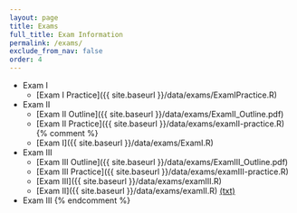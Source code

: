 ```yaml
---
layout: page
title: Exams 
full_title: Exam Information
permalink: /exams/
exclude_from_nav: false
order: 4
---
```

* Exam I
    * [Exam I Practice]({{ site.baseurl }}/data/exams/ExamIPractice.R)
* Exam II
	* [Exam II Outline]({{ site.baseurl }}/data/exams/ExamII_Outline.pdf)
	* [Exam II Practice]({{ site.baseurl }}/data/exams/examII-practice.R)
{% comment %}
	* [Exam I]({{ site.baseurl }}/data/exams/ExamI.R)
* Exam III
    * [Exam III Outline]({{ site.baseurl }}/data/exams/ExamIII_Outline.pdf)
	* [Exam III Practice]({{ site.baseurl }}/data/exams/examIII-practice.R)
	* [Exam III]({{ site.baseurl }}/data/exams/examIII.R)
	* [Exam II]({{ site.baseurl }}/data/exams/examII.R) [(txt)](http://pastebin.com/raw/5i4N7Nj2)
* Exam III
{% endcomment %}
